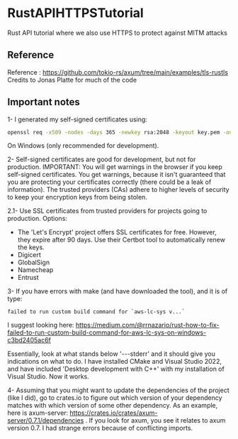 # RustAPIHTTPSTutorial
Rust API tutorial where we also use HTTPS to protect against MITM attacks

## Reference
Reference : https://github.com/tokio-rs/axum/tree/main/examples/tls-rustls
Credits to Jonas Platte for much of the code

## Important notes
1- I generated my self-signed certificates using: 
```bash
openssl req -x509 -nodes -days 365 -newkey rsa:2048 -keyout key.pem -out cert.pem
```
On Windows (only recommended for development).

2- Self-signed certificates are good for development, but not for production. IMPORTANT: You will get warnings in the browser if you keep self-signed certificates. You get warnings, because it isn't guaranteed that you are protecting your certificates correctly (there could be a leak of information). The trusted providers (CAs) adhere to higher levels of security to keep your encryption keys from being stolen.

2.1- Use SSL certificates from trusted providers for projects going to production. Options:
    
- The 'Let's Encrypt' project offers SSL certificates for free. However, they expire after 90 days. Use their Certbot tool to automatically renew the keys.
- Digicert
- GlobalSign
- Namecheap
- Entrust

3- If you have errors with make (and have downloaded the tool), and it is of type:
```
failed to run custom build command for `aws-lc-sys v...`
```
I suggest looking here:
https://medium.com/@rrnazario/rust-how-to-fix-failed-to-run-custom-build-command-for-aws-lc-sys-on-windows-c3bd2405ac6f

Essentially, look at what stands below '---stderr' and it should give you indications on what to do. I have installed CMake and Visual Studio 2022, and have included 'Desktop development with C++' with my installation of Visual Studio. Now it works.

4- Assuming that you might want to update the dependencies of the project (like I did), go to crates.io to figure out which version of your dependency matches with which version of some other dependency. As an example, here is axum-server: https://crates.io/crates/axum-server/0.7.1/dependencies . If you look for axum, you see it relates to axum version 0.7. I had strange errors because of conflicting imports.